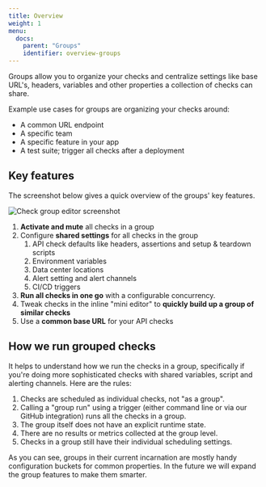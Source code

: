 ```yaml
---
title: Overview
weight: 1
menu:
  docs:
    parent: "Groups"
    identifier: overview-groups
---
```


Groups allow you to organize your checks and centralize settings like base URL's, headers, variables and other properties
a collection of checks can share. 

Example use cases for groups are organizing your checks around:

- A common URL endpoint
- A specific team
- A specific feature in your app
- A test suite; trigger all checks after a deployment

## Key features

The screenshot below gives a quick overview of the groups' key features.

![Check group editor screenshot](/docs/images/groups/group-editor.png)

1. **Activate and mute** all checks in a group
2. Configure **shared settings** for all checks in the group
    1. API check defaults like headers, assertions and setup & teardown scripts
    2. Environment variables
    3. Data center locations
    4. Alert setting and alert channels
    5. CI/CD triggers
3. **Run all checks in one go** with a configurable concurrency.
4. Tweak checks in the inline "mini editor" to **quickly build up a group of similar checks**
5. Use a **common base URL** for your API checks      

## How we run grouped checks

It helps to understand how we run the checks in a group, specifically if you're doing more sophisticated checks with shared
variables, script and alerting channels. Here are the rules:

1. Checks are scheduled as individual checks, not "as a group".
2. Calling a "group run" using a trigger (either command line or via our GitHub integration) runs all the checks in a group.
3. The group itself does not have an explicit runtime state.
4. There are no results or metrics collected at the group level.
5. Checks in a group still have their individual scheduling settings.

As you can see, groups in their current incarnation are mostly handy configuration buckets for common properties. In the 
future we will expand the group features to make them smarter.
